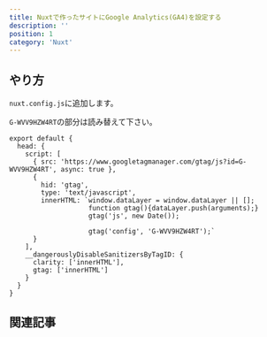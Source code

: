 ```yaml
---
title: Nuxtで作ったサイトにGoogle Analytics(GA4)を設定する
description: ''
position: 1
category: 'Nuxt'
---
```

## やり方
`nuxt.config.js`に追加します。

`G-WVV9HZW4RT`の部分は読み替えて下さい。
```js[nuxt.config.js]
export default {
  head: {
    script: [
      { src: 'https://www.googletagmanager.com/gtag/js?id=G-WVV9HZW4RT', async: true },
      {
        hid: 'gtag',
        type: 'text/javascript',
        innerHTML: `window.dataLayer = window.dataLayer || [];
                    function gtag(){dataLayer.push(arguments);}
                    gtag('js', new Date());
                  
                    gtag('config', 'G-WVV9HZW4RT');`
      }
    ],
    __dangerouslyDisableSanitizersByTagID: {
      clarity: ['innerHTML'],
      gtag: ['innerHTML']
    }
  }
}
```

## 関連記事
<CategoryPost :category-name-props="category" />
